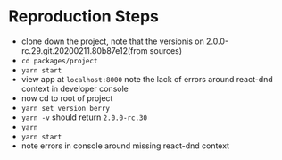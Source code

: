 # Reproduction Steps

* clone down the project, note that the versionis on 2.0.0-rc.29.git.20200211.80b87e12(from sources)
* `cd packages/project`
* `yarn start`
* view app at `localhost:8000` note the lack of errors around react-dnd context in developer console
* now cd to root of project
* `yarn set version berry`
* `yarn -v` should return `2.0.0-rc.30`
* `yarn`
* `yarn start`
* note errors in console around missing react-dnd context